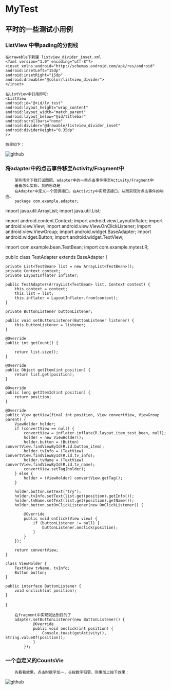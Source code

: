 MyTest
====================

平时的一些测试小用例
---------------------
### ListView 中带pading的分割线
    在drawable下新建 listview_divider_inset.xml
    <?xml version="1.0" encoding="utf-8"?>
    <inset xmlns:android="http://schemas.android.com/apk/res/android" 
    android:insetLeft="15dp"
    android:insetRight="15dp"
    android:drawable="@color/listview_divider">
    </inset>
    
    在ListView中引用即可:
    <ListView 
    android:id="@+id/lv_test"
    android:layout_height="wrap_content"
    android:layout_width="match_parent"
    android:layout_below="@id/titlebar"
    android:scrollbars="none"
    android:divider="@drawable/listview_divider_inset"
    android:dividerHeight="0.35dp"
    />
    
    效果如下：
![github](https://github.com/handezhao/MyTest/raw/master/picture/divider.png)

### 将adapter中的点击事件移至Activity/Fragment中
        某些场合下我们试图把，adapter中的一些点击事件移至Activity/Fragment中
        看看怎么实现，我的思路是
        在Adapter中定义一个回调接口，在Activity中实现该接口，从而实现对点击事件的响应。
        package com.example.adapter;

import java.util.ArrayList;
import java.util.List;

import android.content.Context;
import android.view.LayoutInflater;
import android.view.View;
import android.view.View.OnClickListener;
import android.view.ViewGroup;
import android.widget.BaseAdapter;
import android.widget.Button;
import android.widget.TextView;

import com.example.bean.TestBean;
import com.example.mytest.R;

public class TestAdapter extends BaseAdapter {
	
	private List<TestBean> list = new ArrayList<TestBean>();
	private Context context;
	private LayoutInflater inflater;
	
	public TestAdapter(ArrayList<TestBean> list, Context context) {
		this.context = context;
		this.list = list;
		this.inflater = LayoutInflater.from(context);
	}
	
	private ButtonListener buttonListener;
	
	public void setButtonListener(ButtonListener listener) {
		this.buttonListener = listener;
	}

	@Override
	public int getCount() {
		
		return list.size();
	}

	@Override
	public Object getItem(int position) {
		return list.get(position);
	}

	@Override
	public long getItemId(int position) {
		return position;
	}

	@Override
	public View getView(final int position, View convertView, ViewGroup parent) {
		ViewHolder holder;
		if (convertView == null) {
			convertView = inflater.inflate(R.layout.item_test_bean, null);
			holder = new ViewHolder();
			holder.button = (Button) convertView.findViewById(R.id.button_item);
			holder.tvInfo = (TextView) convertView.findViewById(R.id.tv_info);
			holder.tvName = (TextView) convertView.findViewById(R.id.tv_name);
			convertView.setTag(holder);
		} else {
			holder = (ViewHolder) convertView.getTag();
		}
		
		holder.button.setText("try");
		holder.tvInfo.setText(list.get(position).getInfo());
		holder.tvName.setText(list.get(position).getName());
		holder.button.setOnClickListener(new OnClickListener() {
			
			@Override
			public void onClick(View view) {
				if (buttonListener != null) {
					buttonListener.onclick(position);
				}
			}
		});
		
		return convertView;
	}
	
	class ViewHolder {
		TextView tvName, tvInfo;
		Button button;
	}
	
	public interface ButtonListener {
		void onclick(int position);
	}
}
        
        在fragment中实现就达到目的了
        adapter.setButtonListener(new ButtonListener() {
				@Override
				public void onclick(int position) {
					Console.toast(getActivity(), String.valueOf(position));
				}
			});
			
### 一个自定义的CountsVie
		先看看效果，点击时数字加一，长按数字归零，同事加上按下效果：
![github](https://github.com/handezhao/MyTest/raw/master/picture/countView.gif)
